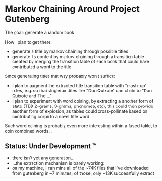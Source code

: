 # Markov Chaining Around Project Gutenberg

The goal: generate a random book

How I plan to get there:
- generate a title by markov chaining through possible titles
- generate its content by markov chaining through a transition table created by
  merging the transition table of each book that could have contributed a word
  to the title

Since generating titles that way probably won't suffice:
- I plan to augment the extracted title transition table with "mash-up" rules,
  e.g. so that singleton titles like "Don Quixote" can chain to "Don Quixote
  and The ..."
- I plan to experiment with word coining, by extracting a another form of state
  (TBD 2-grams, 3-grams, phonemes, etc); this could then provide another form
  of explosion, as tables could cross-pollinate based on contributing corpii to
  a novel title word

Such word coining is probably even more interesting within a fused table, to
coin combined words...

## Status: Under Development ™

- there isn't yet any generation...
- ...the extraction mechanism is barely working:
- on my machine, I can mine all of the ~74K files that I've downloaded from
  gutenberg in ~7 minutes; of those, only ~13K successfully extract

